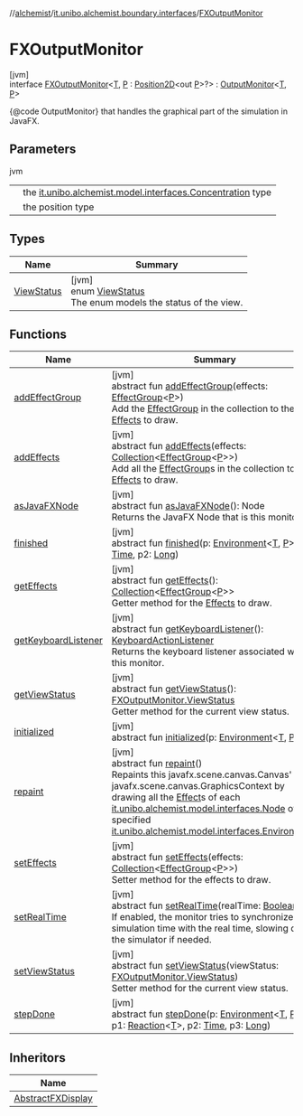 //[alchemist](../../../index.md)/[it.unibo.alchemist.boundary.interfaces](../index.md)/[FXOutputMonitor](index.md)

# FXOutputMonitor

[jvm]\
interface [FXOutputMonitor](index.md)<[T](index.md), [P](index.md) : [Position2D](../../it.unibo.alchemist.model.interfaces/-position2-d/index.md)<out [P](../../it.unibo.alchemist.boundary.gui.effects.json/-effect-group-adapter/index.md)>?> : [OutputMonitor](../-output-monitor/index.md)<[T](../../it.unibo.alchemist.boundary.gui.view.properties/-serializable-enum-property/index.md), [P](../../it.unibo.alchemist.boundary.gui.effects.json/-effect-group-adapter/index.md)> 

{@code OutputMonitor} that handles the graphical part of the simulation in JavaFX.

## Parameters

jvm

| | |
|---|---|
| <T> | the [it.unibo.alchemist.model.interfaces.Concentration](../../it.unibo.alchemist.model.interfaces/-concentration/index.md) type |
| <P> | the position type |

## Types

| Name | Summary |
|---|---|
| [ViewStatus](-view-status/index.md) | [jvm]<br>enum [ViewStatus](-view-status/index.md)<br>The enum models the status of the view. |

## Functions

| Name | Summary |
|---|---|
| [addEffectGroup](add-effect-group.md) | [jvm]<br>abstract fun [addEffectGroup](add-effect-group.md)(effects: [EffectGroup](../../it.unibo.alchemist.boundary.gui.effects/-effect-group/index.md)<[P](../../it.unibo.alchemist.boundary.gui.effects.json/-effect-group-adapter/index.md)>)<br>Add the [EffectGroup](../../it.unibo.alchemist.boundary.gui.effects/-effect-group/index.md) in the collection to the [Effects](../../it.unibo.alchemist.boundary.gui.effects/-effect-f-x/index.md) to draw. |
| [addEffects](add-effects.md) | [jvm]<br>abstract fun [addEffects](add-effects.md)(effects: [Collection](https://docs.oracle.com/javase/8/docs/api/java/util/Collection.html)<[EffectGroup](../../it.unibo.alchemist.boundary.gui.effects/-effect-group/index.md)<[P](../../it.unibo.alchemist.boundary.gui.effects.json/-effect-group-adapter/index.md)>>)<br>Add all the [EffectGroup](../../it.unibo.alchemist.boundary.gui.effects/-effect-group/index.md)s in the collection to the [Effects](../../it.unibo.alchemist.boundary.gui.effects/-effect-f-x/index.md) to draw. |
| [asJavaFXNode](as-java-f-x-node.md) | [jvm]<br>abstract fun [asJavaFXNode](as-java-f-x-node.md)(): Node<br>Returns the JavaFX Node that is this monitor. |
| [finished](../-output-monitor/finished.md) | [jvm]<br>abstract fun [finished](../-output-monitor/finished.md)(p: [Environment](../../it.unibo.alchemist.model.interfaces/-environment/index.md)<[T](../../it.unibo.alchemist.boundary.gui.view.properties/-serializable-enum-property/index.md), [P](../../it.unibo.alchemist.boundary.gui.effects.json/-effect-group-adapter/index.md)>, p1: [Time](../../it.unibo.alchemist.model.interfaces/-time/index.md), p2: [Long](https://kotlinlang.org/api/latest/jvm/stdlib/kotlin/-long/index.html)) |
| [getEffects](get-effects.md) | [jvm]<br>abstract fun [getEffects](get-effects.md)(): [Collection](https://docs.oracle.com/javase/8/docs/api/java/util/Collection.html)<[EffectGroup](../../it.unibo.alchemist.boundary.gui.effects/-effect-group/index.md)<[P](../../it.unibo.alchemist.boundary.gui.effects.json/-effect-group-adapter/index.md)>><br>Getter method for the [Effects](../../it.unibo.alchemist.boundary.gui.effects/-effect-f-x/index.md) to draw. |
| [getKeyboardListener](get-keyboard-listener.md) | [jvm]<br>abstract fun [getKeyboardListener](get-keyboard-listener.md)(): [KeyboardActionListener](../../it.unibo.alchemist.boundary.jfx.events.keyboard/-keyboard-action-listener/index.md)<br>Returns the keyboard listener associated with this monitor. |
| [getViewStatus](get-view-status.md) | [jvm]<br>abstract fun [getViewStatus](get-view-status.md)(): [FXOutputMonitor.ViewStatus](-view-status/index.md)<br>Getter method for the current view status. |
| [initialized](../-output-monitor/initialized.md) | [jvm]<br>abstract fun [initialized](../-output-monitor/initialized.md)(p: [Environment](../../it.unibo.alchemist.model.interfaces/-environment/index.md)<[T](../../it.unibo.alchemist.boundary.gui.view.properties/-serializable-enum-property/index.md), [P](../../it.unibo.alchemist.boundary.gui.effects.json/-effect-group-adapter/index.md)>) |
| [repaint](repaint.md) | [jvm]<br>abstract fun [repaint](repaint.md)()<br>Repaints this javafx.scene.canvas.Canvas' javafx.scene.canvas.GraphicsContext by drawing all the [Effect](../../it.unibo.alchemist.boundary.gui.effects/-effect-f-x/index.md)s of each [it.unibo.alchemist.model.interfaces.Node](../../it.unibo.alchemist.model.interfaces/-node/index.md) of the specified [it.unibo.alchemist.model.interfaces.Environment](../../it.unibo.alchemist.model.interfaces/-environment/index.md). |
| [setEffects](set-effects.md) | [jvm]<br>abstract fun [setEffects](set-effects.md)(effects: [Collection](https://docs.oracle.com/javase/8/docs/api/java/util/Collection.html)<[EffectGroup](../../it.unibo.alchemist.boundary.gui.effects/-effect-group/index.md)<[P](../../it.unibo.alchemist.boundary.gui.effects.json/-effect-group-adapter/index.md)>>)<br>Setter method for the effects to draw. |
| [setRealTime](set-real-time.md) | [jvm]<br>abstract fun [setRealTime](set-real-time.md)(realTime: [Boolean](https://kotlinlang.org/api/latest/jvm/stdlib/kotlin/-boolean/index.html))<br>If enabled, the monitor tries to synchronize the simulation time with the real time, slowing down the simulator if needed. |
| [setViewStatus](set-view-status.md) | [jvm]<br>abstract fun [setViewStatus](set-view-status.md)(viewStatus: [FXOutputMonitor.ViewStatus](-view-status/index.md))<br>Setter method for the current view status. |
| [stepDone](../-output-monitor/step-done.md) | [jvm]<br>abstract fun [stepDone](../-output-monitor/step-done.md)(p: [Environment](../../it.unibo.alchemist.model.interfaces/-environment/index.md)<[T](../../it.unibo.alchemist.boundary.gui.view.properties/-serializable-enum-property/index.md), [P](../../it.unibo.alchemist.boundary.gui.effects.json/-effect-group-adapter/index.md)>, p1: [Reaction](../../it.unibo.alchemist.model.interfaces/-reaction/index.md)<[T](../../it.unibo.alchemist.boundary.gui.view.properties/-serializable-enum-property/index.md)>, p2: [Time](../../it.unibo.alchemist.model.interfaces/-time/index.md), p3: [Long](https://kotlinlang.org/api/latest/jvm/stdlib/kotlin/-long/index.html)) |

## Inheritors

| Name |
|---|
| [AbstractFXDisplay](../../it.unibo.alchemist.boundary.monitors/-abstract-f-x-display/index.md) |
